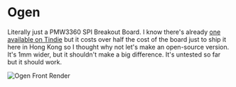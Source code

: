 # Ogen
Literally just a PMW3360 SPI Breakout Board. I know there's already [one available on Tindie](https://www.tindie.com/products/jkicklighter/pmw3360-motion-sensor/) but it costs over half the cost of the board just to ship it here in Hong Kong so I thought why not let's make an open-source version. It's 1mm wider, but it shouldn't make a big difference. It's untested so far but it should work.

 ![Ogen Front Render](Images/Render_Front.png)